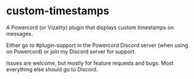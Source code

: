# custom-timestamps
A Powercord (or Vizality) plugin that displays custom timestamps on messages.

Either go to #plugin-support in the Powercord Discord server (when using on Powercord) or join my Discord server for support. 

Issues are welcome, but mostly for feature requests and bugs. Most everything else should go to Discord.
